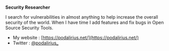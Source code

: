 **Security Researcher**

I search for vulnerabilities in almost anything to help increase the overall security of the world. When I have time I add features and fix bugs in Open Source Security Tools.

 - My website : [https://podalirius.net/](https://podalirius.net/)
 - Twitter : [@podalirius_](https://twitter.com/podalirius_)
